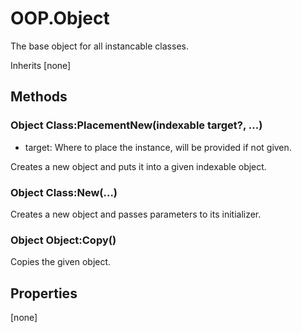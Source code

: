 # OOP.Object
The base object for all instancable classes.

Inherits [none]

## Methods
### Object Class:PlacementNew(indexable target?, ...)
- target: Where to place the instance, will be provided if not given.

Creates a new object and puts it into a given indexable object.


### Object Class:New(...)


Creates a new object and passes parameters to its initializer.


### Object Object:Copy()


Copies the given object.


## Properties
[none]
